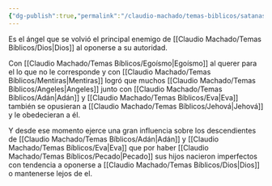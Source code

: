 ```yaml
---
{"dg-publish":true,"permalink":"/claudio-machado/temas-biblicos/satanas/"}
---
```


Es el ángel que se volvió el principal enemigo de [[Claudio Machado/Temas Bíblicos/Dios\|Dios]] al oponerse a su autoridad. 

Con [[Claudio Machado/Temas Bíblicos/Egoísmo\|Egoísmo]] al querer para el lo que no le corresponde y con [[Claudio Machado/Temas Bíblicos/Mentiras\|Mentiras]] logró que muchos [[Claudio Machado/Temas Bíblicos/Angeles\|Angeles]] junto con [[Claudio Machado/Temas Bíblicos/Adán\|Adán]] y [[Claudio Machado/Temas Bíblicos/Eva\|Eva]] también se opusieran a [[Claudio Machado/Temas Bíblicos/Jehová\|Jehová]] y le obedecieran a él. 

Y desde ese momento ejerce una gran influencia sobre los descendientes de [[Claudio Machado/Temas Bíblicos/Adán\|Adán]] y [[Claudio Machado/Temas Bíblicos/Eva\|Eva]] que por haber [[Claudio Machado/Temas Bíblicos/Pecado\|Pecado]] sus hijos nacieron imperfectos con tendencia a oponerse a [[Claudio Machado/Temas Bíblicos/Dios\|Dios]] o mantenerse lejos de el.



